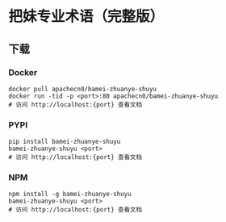 # 把妹专业术语（完整版）

## 下载

### Docker

```
docker pull apachecn0/bamei-zhuanye-shuyu
docker run -tid -p <port>:80 apachecn0/bamei-zhuanye-shuyu
# 访问 http://localhost:{port} 查看文档
```

### PYPI

```
pip install bamei-zhuanye-shuyu
bamei-zhuanye-shuyu <port>
# 访问 http://localhost:{port} 查看文档
```

### NPM

```
npm install -g bamei-zhuanye-shuyu
bamei-zhuanye-shuyu <port>
# 访问 http://localhost:{port} 查看文档
```